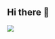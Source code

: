 ## Hi there 👋

<!--
**KeepError/KeepError** is a ✨ _special_ ✨ repository because its `README.md` (this file) appears on your GitHub profile.

Here are some ideas to get you started:

- 🔭 I’m currently working on ...
- 🌱 I’m currently learning ...
- 👯 I’m looking to collaborate on ...
- 🤔 I’m looking for help with ...
- 💬 Ask me about ...
- 📫 How to reach me: ...
- 😄 Pronouns: ...
- ⚡ Fun fact: ...
-->

![](https://wakatime.com/share/@359f26e4-07f6-4495-bffe-fdaba6a60941/f38cb8a4-ddc9-4529-87ac-06a8fc9e8644.svg)
